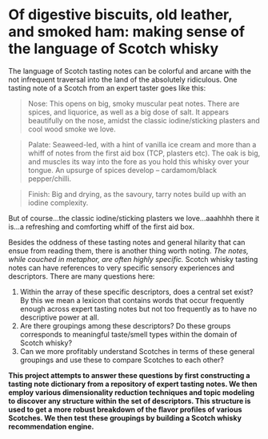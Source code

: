 # Of digestive biscuits, old leather, and smoked ham: making sense of the language of Scotch whisky

The language of Scotch tasting notes can be colorful and arcane with the not infrequent traversal into the land of the absolutely ridiculous. One tasting note of a Scotch from an expert taster goes like this:

>Nose: This opens on big, smoky muscular peat notes. There are spices, and liquorice, as well as a big dose of salt. It appears beautifully on the nose, amidst the classic iodine/sticking plasters and cool wood smoke we love.

>Palate: Seaweed-led, with a hint of vanilla ice cream and more than a whiff of notes from the first aid box (TCP, plasters etc). The oak is big, and muscles its way into the fore as you hold this whisky over your tongue. An upsurge of spices develop – cardamom/black pepper/chilli.

>Finish: Big and drying, as the savoury, tarry notes build up with an iodine complexity.


But of course...the classic iodine/sticking plasters we love...aaahhhh there it is...a refreshing and comforting whiff of the first aid box.

Besides the oddness of these tasting notes and general hilarity that can ensue from reading them, there is another thing worth noting. *The notes, while couched in metaphor, are often highly specific.* Scotch whisky tasting notes can have references to very specific sensory experiences and descriptors. There are many questions here:

1. Within the array of these specific descriptors, does a central set exist? By this we mean a lexicon that contains words that occur frequently enough across expert tasting notes but not too frequently as to have no descriptive power at all.
2.  Are there groupings among these descriptors? Do these groups corresponds to meaningful taste/smell types within the domain of Scotch whisky?
3. Can we more profitably understand Scotches in terms of these general groupings and use these to compare Scotches to each other?

**This project attempts to answer these questions by first constructing a tasting note dictionary from a repository of expert tasting notes. We then employ various dimensionality reduction techniques and topic modeling to discover any structure within the set of descriptors. This structure is used to get a more robust breakdown of the flavor profiles of various Scotches. We then test these groupings by building a Scotch whisky recommendation engine.**

